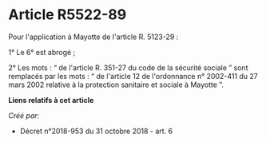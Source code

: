 # Article R5522-89

Pour l'application à Mayotte de l'article R. 5123-29 :

1° Le 6° est abrogé ;

2° Les mots : “ de l'article R. 351-27 du code de la sécurité sociale ” sont remplacés par les mots : “ de l'article 12 de
l'ordonnance n° 2002-411 du 27 mars 2002 relative à la protection sanitaire et sociale à Mayotte ”.

**Liens relatifs à cet article**

_Créé par_:

  - Décret n°2018-953 du 31 octobre 2018 - art. 6
